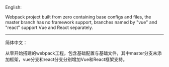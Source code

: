 English:

Webpack project built from zero containing base configs and files, the master branch has no framework support, branches named by "vue" and "react" support Vue and React separately.

***

简体中文：

从零开始搭建的webpack工程，包含基础配置与基础文件，其中master分支未添加框架，vue分支和react分支分别增加Vue和React框架支持。
